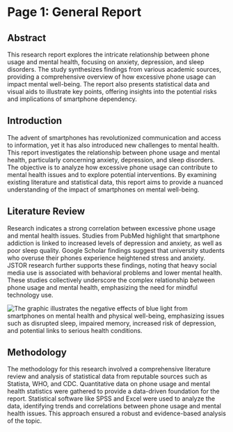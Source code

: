 # Page 1: General Report

## Abstract

This research report explores the intricate relationship between phone usage and mental health, focusing on anxiety, depression, and sleep disorders. The study synthesizes findings from various academic sources, providing a comprehensive overview of how excessive phone usage can impact mental well-being. The report also presents statistical data and visual aids to illustrate key points, offering insights into the potential risks and implications of smartphone dependency.

## Introduction

The advent of smartphones has revolutionized communication and access to information, yet it has also introduced new challenges to mental health. This report investigates the relationship between phone usage and mental health, particularly concerning anxiety, depression, and sleep disorders. The objective is to analyze how excessive phone usage can contribute to mental health issues and to explore potential interventions. By examining existing literature and statistical data, this report aims to provide a nuanced understanding of the impact of smartphones on mental well-being.

## Literature Review

Research indicates a strong correlation between excessive phone usage and mental health issues. Studies from PubMed highlight that smartphone addiction is linked to increased levels of depression and anxiety, as well as poor sleep quality. Google Scholar findings suggest that university students who overuse their phones experience heightened stress and anxiety. JSTOR research further supports these findings, noting that heavy social media use is associated with behavioral problems and lower mental health. These studies collectively underscore the complex relationship between phone usage and mental health, emphasizing the need for mindful technology use.

![The graphic illustrates the negative effects of blue light from smartphones on mental health and physical well-being, emphasizing issues such as disrupted sleep, impaired memory, increased risk of depression, and potential links to serious health conditions.](https://thebestbrainpossible.com/wp-content/uploads/2018/03/55f9c264dd08959c378b456a-960-902.png)

## Methodology

The methodology for this research involved a comprehensive literature review and analysis of statistical data from reputable sources such as Statista, WHO, and CDC. Quantitative data on phone usage and mental health statistics were gathered to provide a data-driven foundation for the report. Statistical software like SPSS and Excel were used to analyze the data, identifying trends and correlations between phone usage and mental health issues. This approach ensured a robust and evidence-based analysis of the topic.